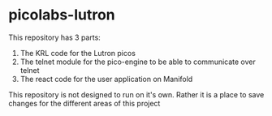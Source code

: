 # picolabs-lutron
This repository has 3 parts:
  1. The KRL code for the Lutron picos
  2. The telnet module for the pico-engine to be able to communicate over telnet
  3. The react code for the user application on Manifold

This repository is not designed to run on it's own. Rather it is a place to save changes for the different areas of this project
